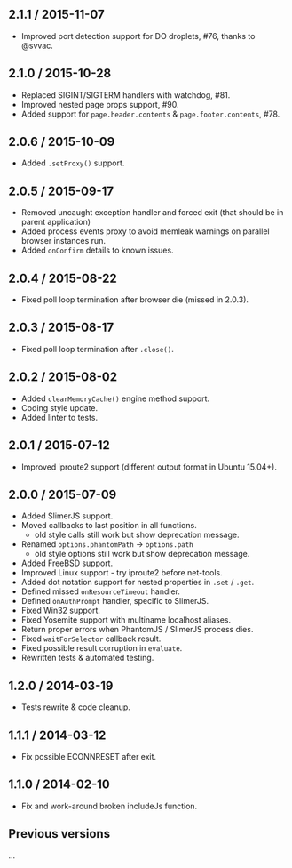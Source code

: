 2.1.1 / 2015-11-07
------------------

- Improved port detection support for DO droplets, #76, thanks to @svvac.


2.1.0 / 2015-10-28
------------------

- Replaced SIGINT/SIGTERM handlers with watchdog, #81.
- Improved nested page props support, #90.
- Added support for `page.header.contents` & `page.footer.contents`, #78.


2.0.6 / 2015-10-09
------------------

- Added `.setProxy()` support.


2.0.5 / 2015-09-17
------------------

- Removed uncaught exception handler and forced exit (that should be in parent
  application)
- Added process events proxy to avoid memleak warnings on parallel browser
  instances run.
- Added `onConfirm` details to known issues.


2.0.4 / 2015-08-22
------------------

- Fixed poll loop termination after browser die (missed in 2.0.3).


2.0.3 / 2015-08-17
------------------

- Fixed poll loop termination after `.close()`.


2.0.2 / 2015-08-02
------------------

- Added `clearMemoryCache()` engine method support.
- Coding style update.
- Added linter to tests.


2.0.1 / 2015-07-12
------------------

- Improved iproute2 support (different output format in Ubuntu 15.04+).


2.0.0 / 2015-07-09
------------------

- Added SlimerJS support.
- Moved callbacks to last position in all functions.
  - old style calls still work but show deprecation message.
- Renamed `options.phantomPath` -> `options.path`
  - old style options still work but show deprecation message.
- Added FreeBSD support.
- Improved Linux support - try iproute2 before net-tools.
- Added dot notation support for nested properties in `.set` / `.get`.
- Defined missed `onResourceTimeout` handler.
- Defined `onAuthPrompt` handler, specific to SlimerJS.
- Fixed Win32 support.
- Fixed Yosemite support with multiname localhost aliases.
- Return proper errors when PhantomJS / SlimerJS process dies.
- Fixed `waitForSelector` callback result.
- Fixed possible result corruption in `evaluate`.
- Rewritten tests & automated testing.


1.2.0 / 2014-03-19
------------------

- Tests rewrite & code cleanup.


1.1.1 / 2014-03-12
------------------

- Fix possible ECONNRESET after exit.


1.1.0 / 2014-02-10
------------------

- Fix and work-around broken includeJs function.


Previous versions
-----------------

...
